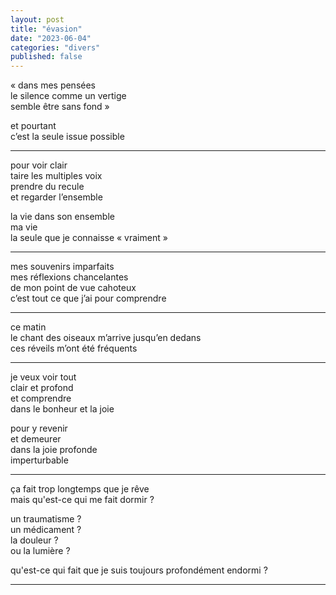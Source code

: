 ```yaml
---
layout: post
title: "évasion"
date: "2023-06-04"
categories: "divers"
published: false
---
```


« dans mes pensées  
le silence comme un vertige  
semble être sans fond »  

et pourtant  
c’est la seule issue possible  

---  
pour voir clair  
taire les multiples voix  
prendre du recule  
et regarder l’ensemble  

la vie dans son ensemble  
ma vie  
la seule que je connaisse « vraiment »  

---  
mes souvenirs imparfaits  
mes réflexions chancelantes  
de mon point de vue cahoteux  
c’est tout ce que j’ai pour comprendre  

---  
ce matin  
le chant des oiseaux m’arrive jusqu’en dedans  
ces réveils m’ont été fréquents  

---  
je veux voir tout  
clair et profond  
et comprendre  
dans le bonheur et la joie  

pour y revenir  
et demeurer  
dans la joie profonde  
imperturbable  

---  
ça fait trop longtemps que je rêve  
mais qu'est-ce qui me fait dormir ?  

un traumatisme ?  
un médicament ?  
la douleur ?  
ou la lumière ?  

qu'est-ce qui fait que je suis toujours profondément endormi ?  

---  
